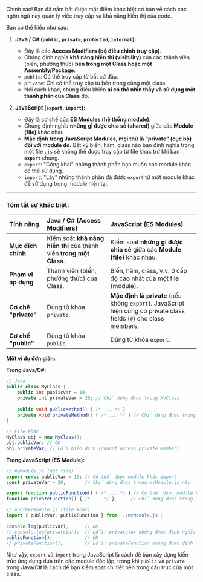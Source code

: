Chính xác! Bạn đã nắm bắt được một điểm khác biệt cơ bản về cách các ngôn ngữ này quản lý việc truy cập và khả năng hiển thị của code.

Bạn có thể hiểu như sau:

1.  **Java / C# (`public`, `private`, `protected`, `internal`):**
    *   Đây là các **Access Modifiers (bộ điều chỉnh truy cập)**.
    *   Chúng định nghĩa **khả năng hiển thị (visibility)** của các thành viên (biến, phương thức) **bên trong một Class hoặc một Assembly/Package**.
    *   `public`: Có thể truy cập từ bất cứ đâu.
    *   `private`: Chỉ có thể truy cập từ bên trong cùng một class.
    *   Nói cách khác, chúng điều khiển **ai có thể nhìn thấy và sử dụng một thành phần của Class** đó.

2.  **JavaScript (`export`, `import`):**
    *   Đây là cơ chế của **ES Modules (hệ thống module)**.
    *   Chúng định nghĩa **những gì được chia sẻ (shared)** giữa các **Module (file)** khác nhau.
    *   **Mặc định trong JavaScript Modules, mọi thứ là "private" (cục bộ) đối với module đó.** Bất kỳ biến, hàm, class nào bạn định nghĩa trong một file `.js` sẽ không thể được truy cập từ file khác trừ khi bạn **`export`** chúng.
    *   `export`: "Công khai" những thành phần bạn muốn các module khác có thể sử dụng.
    *   `import`: "Lấy" những thành phần đã được `export` từ một module khác để sử dụng trong module hiện tại.

---

### Tóm tắt sự khác biệt:

| Tính năng           | Java / C# (Access Modifiers)                                   | JavaScript (ES Modules)                                                              |
| :------------------ | :------------------------------------------------------------- | :----------------------------------------------------------------------------------- |
| **Mục đích chính**  | Kiểm soát **khả năng hiển thị** của thành viên **trong một Class**. | Kiểm soát **những gì được chia sẻ** giữa các **Module (file)** khác nhau.             |
| **Phạm vi áp dụng** | Thành viên (biến, phương thức) của Class.                      | Biến, hàm, class, v.v. ở cấp độ cao nhất của một file (module).                       |
| **Cơ chế "private"** | Dùng từ khóa `private`.                                        | **Mặc định là private** (nếu không `export`). JavaScript hiện cũng có private class fields (`#`) cho class members. |
| **Cơ chế "public"** | Dùng từ khóa `public`.                                         | Dùng từ khóa `export`.                                                               |

**Một ví dụ đơn giản:**

**Trong Java/C#:**

```java
// Java
public class MyClass {
    public int publicVar = 10;
    private int privateVar = 20; // Chỉ dùng được trong MyClass
    
    public void publicMethod() { /* ... */ }
    private void privateMethod() { /* ... */ } // Chỉ dùng được trong MyClass
}

// File khác
MyClass obj = new MyClass();
obj.publicVar; // OK
obj.privateVar; // Lỗi biên dịch (cannot access private member)
```

**Trong JavaScript (ES Module):**

```javascript
// myModule.js (một file)
export const publicVar = 10; // Có thể được module khác import
const privateVar = 20;       // Chỉ dùng được trong myModule.js này

export function publicFunction() { /* ... */ } // Có thể được module khác import
function privateFunction() { /* ... */ }      // Chỉ dùng được trong myModule.js này
```

```javascript
// anotherModule.js (file khác)
import { publicVar, publicFunction } from './myModule.js';

console.log(publicVar);      // OK
// console.log(privateVar);  // Lỗi: privateVar không được định nghĩa
publicFunction();            // OK
// privateFunction();        // Lỗi: privateFunction không được định nghĩa
```

Như vậy, `export` và `import` trong JavaScript là cách để bạn xây dựng kiến trúc ứng dụng dựa trên các module độc lập, trong khi `public` và `private` trong Java/C# là cách để bạn kiểm soát chi tiết bên trong cấu trúc của một class.